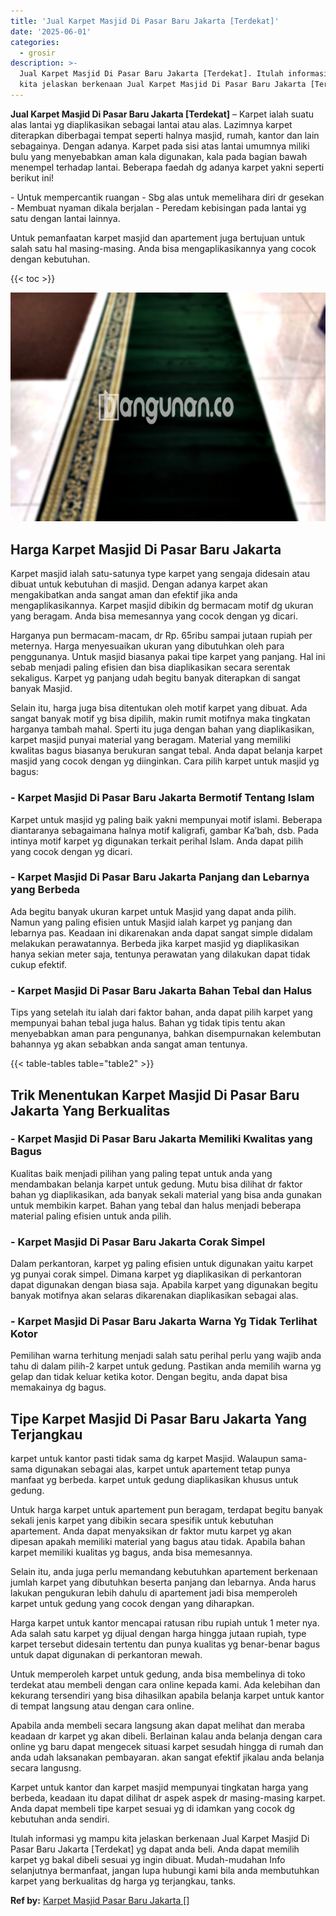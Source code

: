 ```yaml
---
title: 'Jual Karpet Masjid Di Pasar Baru Jakarta [Terdekat]'
date: '2025-06-01'
categories:
  - grosir
description: >-
  Jual Karpet Masjid Di Pasar Baru Jakarta [Terdekat]. Itulah informasi yg mampu
  kita jelaskan berkenaan Jual Karpet Masjid Di Pasar Baru Jakarta [Terdekat]...
---
```


**Jual Karpet Masjid Di Pasar Baru Jakarta \[Terdekat\]** – Karpet ialah suatu alas lantai yg diaplikasikan sebagai lantai atau alas. Lazimnya karpet diterapkan diberbagai tempat seperti halnya masjid, rumah, kantor dan lain sebagainya. Dengan adanya. Karpet pada sisi atas lantai umumnya miliki bulu yang menyebabkan aman kala digunakan, kala pada bagian bawah menempel terhadap lantai. Beberapa faedah dg adanya karpet yakni seperti berikut ini!

\- Untuk mempercantik ruangan - Sbg alas untuk memelihara diri dr gesekan - Membuat nyaman dikala berjalan - Peredam kebisingan pada lantai yg satu dengan lantai lainnya.

Untuk pemanfaatan karpet masjid dan apartement juga bertujuan untuk salah satu hal masing-masing. Anda bisa mengaplikasikannya yang cocok dengan kebutuhan.

{{< toc >}}

![Jual Karpet Masjid Di Pasar Baru Jakarta [Terdekat]](/images/grosir-karpet-murah-51.png)

## Harga Karpet Masjid Di Pasar Baru Jakarta

Karpet masjid ialah satu-satunya type karpet yang sengaja didesain atau dibuat untuk kebutuhan di masjid. Dengan adanya karpet akan mengakibatkan anda sangat aman dan efektif jika anda mengaplikasikannya. Karpet masjid dibikin dg bermacam motif dg ukuran yang beragam. Anda bisa memesannya yang cocok dengan yg dicari.

Harganya pun bermacam-macam, dr Rp. 65ribu sampai jutaan rupiah per meternya. Harga menyesuaikan ukuran yang dibutuhkan oleh para penggunanya. Untuk masjid biasanya pakai tipe karpet yang panjang. Hal ini sebab menjadi paling efisien dan bisa diaplikasikan secara serentak sekaligus. Karpet yg panjang udah begitu banyak diterapkan di sangat banyak Masjid.

Selain itu, harga juga bisa ditentukan oleh motif karpet yang dibuat. Ada sangat banyak motif yg bisa dipilih, makin rumit motifnya maka tingkatan harganya tambah mahal. Sperti itu juga dengan bahan yang diaplikasikan, karpet masjid punyai material yang beragam. Material yang memiliki kwalitas bagus biasanya berukuran sangat tebal. Anda dapat belanja karpet masjid yang cocok dengan yg diinginkan. Cara pilih karpet untuk masjid yg bagus:

### \- Karpet Masjid Di Pasar Baru Jakarta Bermotif Tentang Islam

Karpet untuk masjid yg paling baik yakni mempunyai motif islami. Beberapa diantaranya sebagaimana halnya motif kaligrafi, gambar Ka’bah, dsb. Pada intinya motif karpet yg digunakan terkait perihal Islam. Anda dapat pilih yang cocok dengan yg dicari.

### \- Karpet Masjid Di Pasar Baru Jakarta Panjang dan Lebarnya yang Berbeda

Ada begitu banyak ukuran karpet untuk Masjid yang dapat anda pilih. Namun yang paling efisien untuk Masjid ialah karpet yg panjang dan lebarnya pas. Keadaan ini dikarenakan anda dapat sangat simple didalam melakukan perawatannya. Berbeda jika karpet masjid yg diaplikasikan hanya sekian meter saja, tentunya perawatan yang dilakukan dapat tidak cukup efektif.

### \- Karpet Masjid Di Pasar Baru Jakarta Bahan Tebal dan Halus

Tips yang setelah itu ialah dari faktor bahan, anda dapat pilih karpet yang mempunyai bahan tebal juga halus. Bahan yg tidak tipis tentu akan menyebabkan aman para pengunanya, bahkan disempurnakan kelembutan bahannya yg akan sebabkan anda sangat aman tentunya.

{{< table-tables table="table2" >}}

## Trik Menentukan Karpet Masjid Di Pasar Baru Jakarta Yang Berkualitas

### \- Karpet Masjid Di Pasar Baru Jakarta Memiliki Kwalitas yang Bagus

Kualitas baik menjadi pilihan yang paling tepat untuk anda yang mendambakan belanja karpet untuk gedung. Mutu bisa dilihat dr faktor bahan yg diaplikasikan, ada banyak sekali material yang bisa anda gunakan untuk membikin karpet. Bahan yang tebal dan halus menjadi beberapa material paling efisien untuk anda pilih.

### \- Karpet Masjid Di Pasar Baru Jakarta Corak Simpel

Dalam perkantoran, karpet yg paling efisien untuk digunakan yaitu karpet yg punyai corak simpel. Dimana karpet yg diaplikasikan di perkantoran dapat digunakan dengan biasa saja. Apabila karpet yang digunakan begitu banyak motifnya akan selaras dikarenakan diaplikasikan sebagai alas.

### \- Karpet Masjid Di Pasar Baru Jakarta Warna Yg Tidak Terlihat Kotor

Pemilihan warna terhitung menjadi salah satu perihal perlu yang wajib anda tahu di dalam pilih-2 karpet untuk gedung. Pastikan anda memilih warna yg gelap dan tidak keluar ketika kotor. Dengan begitu, anda dapat bisa memakainya dg bagus.

## Tipe Karpet Masjid Di Pasar Baru Jakarta Yang Terjangkau

karpet untuk kantor pasti tidak sama dg karpet Masjid. Walaupun sama-sama digunakan sebagai alas, karpet untuk apartement tetap punya manfaat yg berbeda. karpet untuk gedung diaplikasikan khusus untuk gedung.

Untuk harga karpet untuk apartement pun beragam, terdapat begitu banyak sekali jenis karpet yang dibikin secara spesifik untuk kebutuhan apartement. Anda dapat menyaksikan dr faktor mutu karpet yg akan dipesan apakah memiliki material yang bagus atau tidak. Apabila bahan karpet memiliki kualitas yg bagus, anda bisa memesannya.

Selain itu, anda juga perlu memandang kebutuhkan apartement berkenaan jumlah karpet yang dibutuhkan beserta panjang dan lebarnya. Anda harus lakukan pengukuran lebih dahulu di apartement jadi bisa memperoleh karpet untuk gedung yang cocok dengan yang diharapkan.

Harga karpet untuk kantor mencapai ratusan ribu rupiah untuk 1 meter nya. Ada salah satu karpet yg dijual dengan harga hingga jutaan rupiah, type karpet tersebut didesain tertentu dan punya kualitas yg benar-benar bagus untuk dapat digunakan di perkantoran mewah.

Untuk memperoleh karpet untuk gedung, anda bisa membelinya di toko terdekat atau membeli dengan cara online kepada kami. Ada kelebihan dan kekurang tersendiri yang bisa dihasilkan apabila belanja karpet untuk kantor di tempat langsung atau dengan cara online.

Apabila anda membeli secara langsung akan dapat melihat dan meraba keadaan dr karpet yg akan dibeli. Berlainan kalau anda belanja dengan cara online yg baru dapat mengecek situasi karpet sesudah hingga di rumah dan anda udah laksanakan pembayaran. akan sangat efektif jikalau anda belanja secara langusng.

Karpet untuk kantor dan karpet masjid mempunyai tingkatan harga yang berbeda, keadaan itu dapat dilihat dr aspek aspek dr masing-masing karpet. Anda dapat membeli tipe karpet sesuai yg di idamkan yang cocok dg kebutuhan anda sendiri.

Itulah informasi yg mampu kita jelaskan berkenaan Jual Karpet Masjid Di Pasar Baru Jakarta \[Terdekat\] yg dapat anda beli. Anda dapat memilih karpet yg bakal dibeli sesuai yg ingin dibuat. Mudah-mudahan Info selanjutnya bermanfaat, jangan lupa hubungi kami bila anda membutuhkan karpet yang berkualitas dg harga yg terjangkau, tanks.

**Ref by:**  [Karpet Masjid Pasar Baru Jakarta []](https://id.wikipedia.org/wiki/Karpet)
